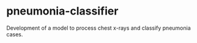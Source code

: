 # pneumonia-classifier
Development of a model to process chest x-rays and classify pneumonia cases.
